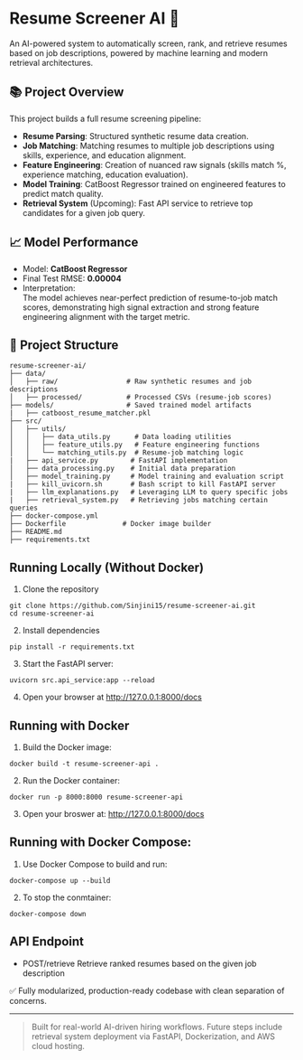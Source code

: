 # Resume Screener AI 🚀

An AI-powered system to automatically screen, rank, and retrieve resumes based on job descriptions, powered by machine learning and modern retrieval architectures.

## 📚 Project Overview

This project builds a full resume screening pipeline:

- **Resume Parsing**: Structured synthetic resume data creation.
- **Job Matching**: Matching resumes to multiple job descriptions using skills, experience, and education alignment.
- **Feature Engineering**: Creation of nuanced raw signals (skills match %, experience matching, education evaluation).
- **Model Training**: CatBoost Regressor trained on engineered features to predict match quality.
- **Retrieval System** (Upcoming): Fast API service to retrieve top candidates for a given job query.

## 📈 Model Performance

- Model: **CatBoost Regressor**
- Final Test RMSE: **0.00004**
- Interpretation:  
  The model achieves near-perfect prediction of resume-to-job match scores, demonstrating high signal extraction and strong feature engineering alignment with the target metric.

## 📂 Project Structure

```
resume-screener-ai/
├── data/
│   ├── raw/                 # Raw synthetic resumes and job descriptions
│   ├── processed/           # Processed CSVs (resume-job scores)
├── models/                  # Saved trained model artifacts
|   ├── catboost_resume_matcher.pkl
├── src/
│   ├── utils/
│   │   ├── data_utils.py      # Data loading utilities
│   │   ├── feature_utils.py   # Feature engineering functions
│   │   └── matching_utils.py  # Resume-job matching logic
|   ├── api_service.py        # FastAPI implementation
│   ├── data_processing.py    # Initial data preparation
│   ├── model_training.py     # Model training and evaluation script
|   ├── kill_uvicorn.sh       # Bash script to kill FastAPI server
|   ├── llm_explanations.py   # Leveraging LLM to query specific jobs
|   ├── retrieval_system.py   # Retrieving jobs matching certain queries
├── docker-compose.yml
├── Dockerfile              # Docker image builder
├── README.md
├── requirements.txt
```

## Running Locally (Without Docker)

1. Clone the repository

```
git clone https://github.com/Sinjini15/resume-screener-ai.git
cd resume-screener-ai
```
2. Install dependencies

```
pip install -r requirements.txt
```

3. Start the FastAPI server:

```
uvicorn src.api_service:app --reload
```

4. Open your browser at http://127.0.0.1:8000/docs

## Running with Docker

1. Build the Docker image:

```
docker build -t resume-screener-api .
```

2. Run the Docker container:

```
docker run -p 8000:8000 resume-screener-api
```

3. Open your broswer at: http://127.0.0.1:8000/docs

## Running with Docker Compose:

1. Use Docker Compose to build and run:

```
docker-compose up --build
```

2. To stop the conmtainer:
```
docker-compose down
```

## API Endpoint

* POST/retrieve
Retrieve ranked resumes based on the given job description


✅ Fully modularized, production-ready codebase with clean separation of concerns.

---

> Built for real-world AI-driven hiring workflows.
> Future steps include retrieval system deployment via FastAPI, Dockerization, and AWS cloud hosting.

